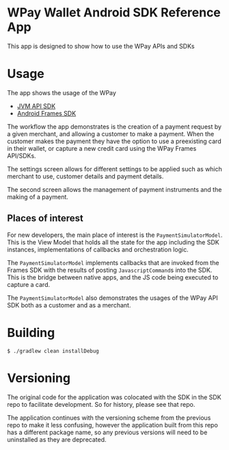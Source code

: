 # WPay Wallet Android SDK Reference App

This app is designed to show how to use the WPay APIs and SDKs

# Usage

The app shows the usage of the WPay
- [JVM API SDK](https://github.com/w-pay/sdk-wpay-jvm)
- [Android Frames SDK](https://github.com/w-pay/sdk-wpay-android-frames/)

The workflow the app demonstrates is the creation of a payment request by a given merchant, and
allowing a customer to make a payment. When the customer makes the payment they have the option
to use a preexisting card in their wallet, or capture a new credit card using the WPay Frames
API/SDKs.

The settings screen allows for different settings to be applied such as which merchant to use,
customer details and payment details.

The second screen allows the management of payment instruments and the making of a payment.

## Places of interest

For new developers, the main place of interest is the `PaymentSimulatorModel`. This is the View Model
that holds all the state for the app including the SDK instances, implementations of callbacks
and orchestration logic.

The `PaymentSimulatorModel` implements callbacks that are invoked from the Frames SDK with the
results of posting `JavascriptCommand`s into the SDK. This is the bridge between native apps, and
the JS code being executed to capture a card.

The `PaymentSimulatorModel` also demonstrates the usages of the WPay API SDK both as a customer
and as a merchant.

# Building

```shell
$ ./gradlew clean installDebug
```

# Versioning

The original code for the application was colocated with the SDK in
the SDK repo to facilitate development. So for history, please see that repo.

The application continues with the versioning scheme from the previous
repo to make it less confusing, however the application built from this
repo has a different package name, so any previous versions will need to
be uninstalled as they are deprecated.
